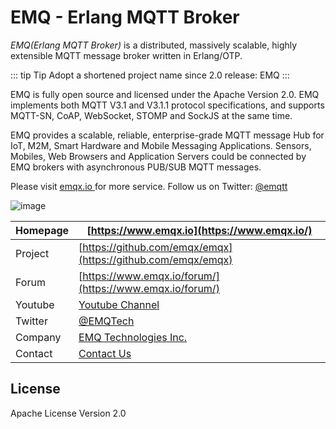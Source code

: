 # EMQ - Erlang MQTT Broker

_EMQ(Erlang MQTT Broker)_ is a distributed, massively scalable, highly extensible MQTT message broker written in Erlang/OTP.

::: tip Tip
Adopt a shortened project name since 2.0 release: EMQ
:::

EMQ is fully open source and licensed under the Apache Version 2.0. EMQ implements both MQTT V3.1 and V3.1.1 protocol specifications, and supports MQTT-SN, CoAP, WebSocket, STOMP and SockJS at the same time.

EMQ provides a scalable, reliable, enterprise-grade MQTT message Hub for IoT, M2M, Smart Hardware and Mobile Messaging Applications. Sensors, Mobiles, Web Browsers and Application Servers could be connected by EMQ brokers with asynchronous PUB/SUB MQTT messages.

Please visit [ emqx.io ](https://www.emqx.io) for more service. Follow us on Twitter: [ @emqtt ](https://twitter.com/emqtt)

![image](./_static/images/emqtt.png)

| Homepage | [https://www.emqx.io](https://www.emqx.io/)                  |
| -------- | ------------------------------------------------------------ |
| Project  | [https://github.com/emqx/emqx](https://github.com/emqx/emqx) |
| Forum    | [https://www.emqx.io/forum/](https://www.emqx.io/forum/)     |
| Youtube  | [Youtube Channel](https://www.youtube.com/channel/UC5FjR77ErAxvZENEWzQaO5Q) |
| Twitter  | [@EMQTech](https://twitter.com/EMQTech)                      |
| Company  | [EMQ Technologies Inc.](https://www.emqx.com/en/about)       |
| Contact  | [Contact Us](https://www.emqx.com/en/contact)                |

## License

Apache License Version 2.0
